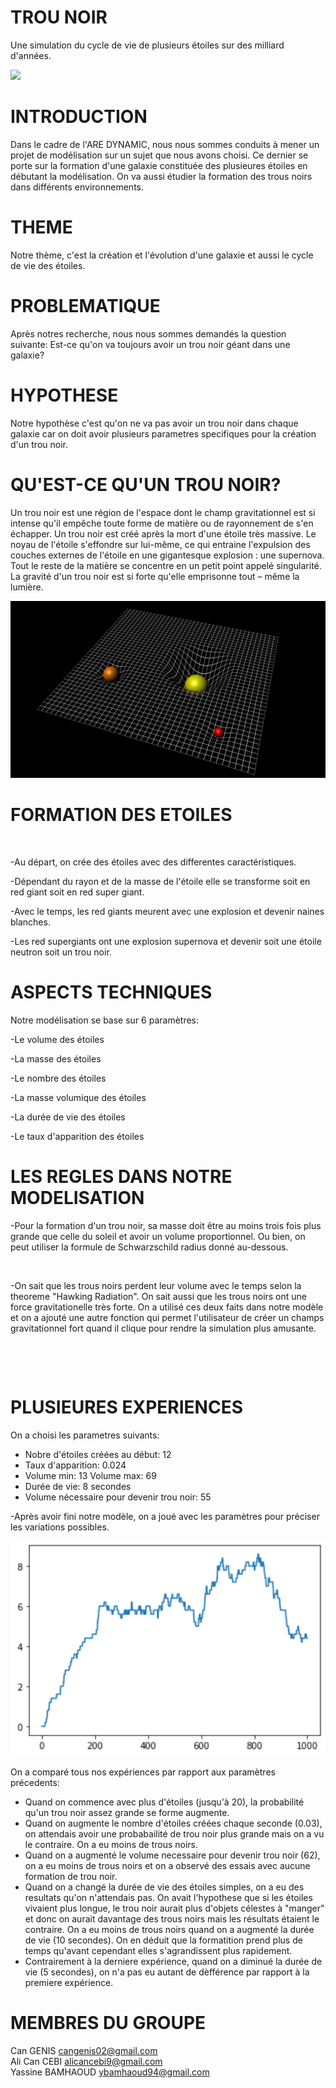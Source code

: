 # TROU NOIR

Une simulation du cycle de vie de plusieurs étoiles sur des milliard d'années.

   <HTML>
   <BODY>
                              <IMG SRC="bhkısa_AdobeCreativeCloudExpress.gif">
   </BODY>
   </HTML>
  


# INTRODUCTION

Dans le cadre de l'ARE DYNAMIC, nous nous sommes conduits à mener un projet de modélisation sur un sujet que nous avons choisi. Ce dernier se porte sur la formation d'une galaxie constituée des plusieures étoiles en débutant la modélisation. On va aussi étudier la formation des trous noirs dans différents environnements.

# THEME

Notre thème, c'est la création et l'évolution d'une galaxie et aussi le cycle de vie des étoiles.

# PROBLEMATIQUE

Après notres recherche, nous nous sommes demandés la question suivante: Est-ce qu'on va toujours avoir un trou noir géant dans une galaxie?

# HYPOTHESE 

Notre hypothèse c'est qu'on ne va pas avoir un trou noir dans chaque galaxie car on doit avoir plusieurs parametres specifiques pour la création d'un trou noir.

# QU'EST-CE QU'UN TROU NOIR?

Un trou noir est une région de l'espace dont le champ gravitationnel est si intense qu'il empêche toute forme de matière ou de rayonnement de s'en échapper. Un trou noir est créé après la mort d'une étoile très massive. Le noyau de l'étoile s'effondre sur lui-même, ce qui entraine l'expulsion des couches externes de l'étoile en une gigantesque explosion : une supernova. Tout le reste de la matière se concentre en un petit point appelé singularité. La gravité d'un trou noir est si forte qu'elle emprisonne tout – même la lumière.

<img src="Spacetime_curvature_pillars.jpg">



# FORMATION DES ETOILES

<a href="https://zupimages.net/viewer.php?id=22/13/wqrb.jpg"><img src="https://zupimages.net/up/22/13/wqrb.jpg" alt="" /></a>

-Au départ, on crée des étoiles avec des differentes caractéristiques.

-Dépendant du rayon et de la masse de l'étoile elle se transforme soit en red giant soit en red super giant.

-Avec le temps, les red giants meurent avec une explosion et devenir naines blanches.

-Les red supergiants ont une explosion supernova et devenir soit une étoile neutron soit un trou noir.


# ASPECTS TECHNIQUES
Notre modélisation se base sur 6 paramètres:

-Le volume des étoiles

-La masse des étoiles

-Le nombre des étoiles

-La masse volumique des étoiles

-La durée de vie des étoiles

-Le taux d'apparition des étoiles

# LES REGLES DANS NOTRE MODELISATION

-Pour la formation d'un trou noir, sa masse doit être au moins trois fois plus grande que celle du soleil et avoir un volume proportionnel. Ou bien, on peut utiliser la formule de Schwarzschild radius donné au-dessous.

<a href="https://zupimages.net/viewer.php?id=22/15/lrjm.jpg"><img src="https://zupimages.net/up/22/15/lrjm.jpg" alt="" /></a>

-On sait que les trous noirs perdent leur volume avec le temps selon la theoreme "Hawking Radiation". On sait aussi que les trous noirs ont une force gravitationelle très forte. On a utilisé ces deux faits dans notre modèle et on a ajouté une autre fonction qui permet l'utilisateur de créer un champs gravitationnel fort quand il clique pour rendre la simulation plus amusante.



<a href="https://zupimages.net/viewer.php?id=22/15/a2xn.jpg"><img src="https://zupimages.net/up/22/15/a2xn.jpg" alt="" /></a>

<a href="https://zupimages.net/viewer.php?id=22/15/plcb.jpg"><img src="https://zupimages.net/up/22/15/plcb.jpg" alt="" /></a>

# PLUSIEURES EXPERIENCES

On a choisi les parametres suivants:
- Nobre d'étoiles créées au début: 12
- Taux d'apparition: 0.024
- Volume min: 13  Volume max: 69
- Durée de vie: 8 secondes
- Volume nécessaire pour devenir trou noir: 55

-Après avoir fini notre modèle, on a joué avec les paramètres pour préciser les variations possibles.
   
   <img src="basebh.png">


On a comparé tous nos expériences par rapport aux paramètres précedents:
- Quand on commence avec plus d'étoiles (jusqu'à 20), la probabilité qu'un trou noir assez grande se forme augmente.
- Quand on augmente le nombre d'étoiles créées chaque seconde (0.03), on attendais avoir une probabailité de trou noir plus grande mais on a vu le contraire. On a eu moins de trous noirs.
- Quand on a augmenté le volume necessaire pour devenir trou noir (62), on a eu moins de trous noirs et on a observé des essais avec aucune formation de trou noir.
- Quand on a changé la durée de vie des étoiles simples, on a eu des resultats qu'on n'attendais pas. On avait l'hypothese que si les étoiles vivaient plus longue, le trou noir aurait plus d'objets célestes à "manger" et donc on aurait davantage des trous noirs mais les résultats étaient le contraire. On a eu moins de trous noirs quand on a augmenté la durée de vie (10 secondes). On en déduit que la formatition prend plus de temps qu'avant cependant elles s'agrandissent plus rapidement. 
- Contrairement à la derniere expérience, quand on a diminué la durée de vie (5 secondes), on n'a pas eu autant de dèfférence par rapport à la premiere expérience.


  
  



# MEMBRES DU GROUPE

Can GENIS cangenis02@gmail.com                       
Ali Can CEBI alicancebi9@gmail.com                     
Yassine BAMHAOUD ybamhaoud94@gmail.com


